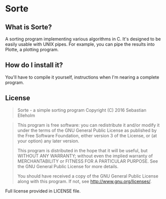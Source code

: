 # Sorte
## What is Sorte?
A sorting program implementing various algorithms in C.
It's designed to be easily usable with UNIX pipes. For example, you can pipe the results into Plotte, a plotting program.
## How do I install it?
You'll have to compile it yourself, instructions when I'm nearing a complete program.
## License
> Sorte - a simple sorting program
> Copyright (C) 2016  Sebastian Elleholm

> This program is free software: you can redistribute it and/or modify
> it under the terms of the GNU General Public License as published by
> the Free Software Foundation, either version 3 of the License, or
> (at your option) any later version.
>
> This program is distributed in the hope that it will be useful,
> but WITHOUT ANY WARRANTY; without even the implied warranty of
> MERCHANTABILITY or FITNESS FOR A PARTICULAR PURPOSE.  See the
> GNU General Public License for more details.
>
> You should have received a copy of the GNU General Public License
> along with this program.  If not, see <http://www.gnu.org/licenses/>.

Full license provided in LICENSE file.